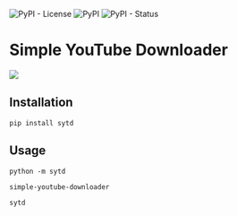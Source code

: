 ![PyPI - License](https://img.shields.io/pypi/l/sytd)
![PyPI](https://img.shields.io/pypi/v/sytd)
![PyPI - Status](https://img.shields.io/pypi/status/sytd)

# Simple YouTube Downloader
![](https://raw.githubusercontent.com/tomg404/Simple-YouTube-Downloader/master/images/screenshot_1.png)

## Installation
```
pip install sytd
```

## Usage
```
python -m sytd

simple-youtube-downloader

sytd
```
